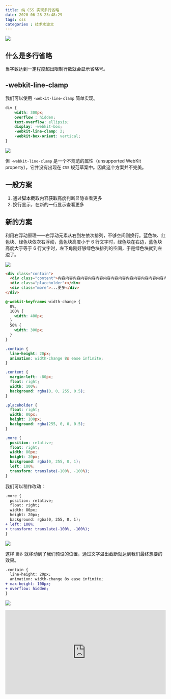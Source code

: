 ```yaml
---
title: 纯 CSS 实现多行省略
date: 2020-06-28 23:48:29
tags: css
categories : 技术水波文
---
```


![](/read-more-content/header-img.png)

## 什么是多行省略

当字数达到一定程度超出限制行数就会显示省略号。

## -webkit-line-clamp

我们可以使用 `-webkit-line-clamp` 简单实现。

``` css
div {
    width: 300px;
    overflow : hidden;
    text-overflow: ellipsis;
    display: -webkit-box;
    -webkit-line-clamp: 2;
    -webkit-box-orient: vertical;
}
```

![](/read-more-content/2-1.png)

但 `-webkit-line-clamp` 是一个不规范的属性（unsupported WebKit property），它并没有出现在 `CSS` 规范草案中。因此这个方案并不完美。

## 一般方案

1. 通过脚本截取内容获取高度判断显隐查看更多
2. 换行显示，在新的一行显示查看更多

## 新的方案

利用右浮动原理——右浮动元素从右到左依次排列，不够空间则换行。蓝色块、红色块、绿色块依次右浮动，蓝色块高度小于 6 行文字时，绿色块在右边，蓝色块高度大于等于 6 行文字时，左下角刚好够绿色块排列的空间，于是绿色块就到左边了。

![](/read-more-content/3-1.gif)

```html
<div class="contain">
  <div class="content">内容内容内容内容内容内容内容内容内容内容内容内容内容内容内容内容内容内容内容内容内容内容内容内容内容内容内容内容容内容内容内容内容内容内容内容内容内容内容内容内容内容容内容内容内容内容内容内容内容内容</div>
  <div class="placeholder"></div>
  <div class="more">...更多</div>
</div>
```

```css
@-webkit-keyframes width-change {
  0%,
  100% {
    width: 400px;
  }
  50% {
    width: 300px;
  }
}

.contain {
  line-height: 20px;
  animation: width-change 8s ease infinite;
}

.content {
  margin-left: -80px;
  float: right;
  width: 100%;
  background: rgba(0, 0, 255, 0.5);
}

.placeholder {
  float: right;
  width: 80px;
  height: 100px;
  background: rgba(255, 0, 0, 0.5);
}

.more {
  position: relative;
  float: right;
  width: 80px;
  height: 20px;
  background: rgba(0, 255, 0, 1);
  left: 100%;
  transform: translate(-100%, -100%);
}
```

我们可以稍作改动：

``` diff
.more {
  position: relative;
  float: right;
  width: 80px;
  height: 20px;
  background: rgba(0, 255, 0, 1);
+ left: 100%;
+ transform: translate(-100%, -100%);
}
```

![](/read-more-content/3-2.gif)

这样 `更多` 就移动到了我们预设的位置，通过文字溢出截断就达到我们最终想要的效果。

``` diff
.contain {
  line-height: 20px;
  animation: width-change 8s ease infinite;
+ max-height: 100px;
+ overflow: hidden;
}
```

![](/read-more-content/3-3.gif)

<iframe height="265" style="width: 100%;" scrolling="no" title="ellipsis" src="https://codepen.io/fuzhongyi/embed/wvMEpyv?height=265&theme-id=dark&default-tab=css,result" frameborder="no" allowtransparency="true" allowfullscreen="true">
  See the Pen <a href='https://codepen.io/fuzhongyi/pen/wvMEpyv'>ellipsis</a> by 歆月
  (<a href='https://codepen.io/fuzhongyi'>@fuzhongyi</a>) on <a href='https://codepen.io'>CodePen</a>.
</iframe>

